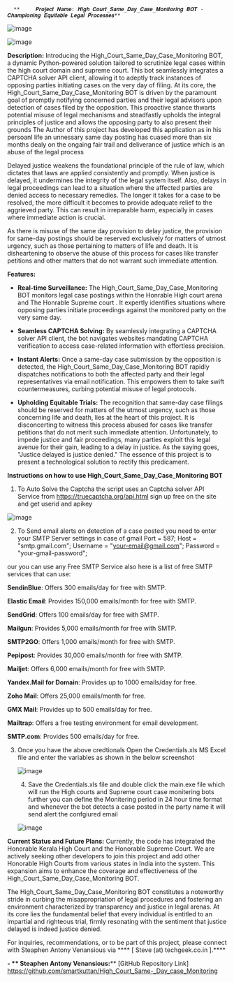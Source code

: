       **     𝑷𝒓𝒐𝒋𝒆𝒄𝒕 𝑵𝒂𝒎𝒆: 𝑯𝒊𝒈𝒉_𝑪𝒐𝒖𝒓𝒕_𝑺𝒂𝒎𝒆_𝑫𝒂𝒚_𝑪𝒂𝒔𝒆_𝑴𝒐𝒏𝒊𝒕𝒐𝒓𝒊𝒏𝒈 𝑩𝑶𝑻 - 𝑪𝒉𝒂𝒎𝒑𝒊𝒐𝒏𝒊𝒏𝒈 𝑬𝒒𝒖𝒊𝒕𝒂𝒃𝒍𝒆 𝑳𝒆𝒈𝒂𝒍 𝑷𝒓𝒐𝒄𝒆𝒔𝒔𝒆𝒔**


![image](https://github.com/smartkuttan/High_Court_Same-_Day_case_Monitoring/assets/21328399/5ae36173-7d94-4d0a-a25c-04f6f36c28ef)

![image](https://github.com/smartkuttan/High_Court_Same-_Day_case_Monitoring/assets/21328399/e78168d0-c94e-4379-8fd8-3e74b6311220)



**Description:**
Introducing the High_Court_Same_Day_Case_Monitoring BOT, a dynamic Python-powered solution  tailored to scrutinize legal cases within the high court domain and supreme court. This  bot seamlessly integrates a CAPTCHA solver API client, allowing it to adeptly track instances of opposing parties initiating cases on the very day of filing. At its core, the High_Court_Same_Day_Case_Monitoring BOT is driven by the paramount goal of promptly notifying concerned parties and their legal advisors upon detection of cases filed by the opposition. This proactive stance thwarts potential misuse of legal mechanisms and steadfastly upholds the integral principles of justice and allows the opposing party to also present their grounds The Author of this project has developed this application as in his persoanl life an unnessary same day posting has cuased more than six months dealy on the ongaing fair trail and deliverance of justice  which is an abuse of the legal process 

Delayed justice weakens the foundational principle of the rule of law, which dictates that laws are applied consistently and promptly. When justice is delayed, it undermines the integrity of the legal system itself. Also, delays in legal proceedings can lead to a situation where the affected parties are denied access to necessary remedies. The longer it takes for a case to be resolved, the more difficult it becomes to provide adequate relief to the aggrieved party. This can result in irreparable harm, especially in cases where immediate action is crucial.

As there is misuse of the same day provision to delay justice, the provision for same-day postings should be reserved exclusively for matters of utmost urgency, such as those pertaining to matters of life and death. It is disheartening to observe the abuse of this process for cases like transfer petitions and other matters that do not warrant such immediate attention.

**Features:**
- **Real-time Surveillance:** The High_Court_Same_Day_Case_Monitoring BOT  monitors legal case postings within the Honrable High court arena and The Honrable Supreme court . It expertly identifies situations where opposing parties initiate proceedings against the monitored party on the very same day.

- **Seamless CAPTCHA Solving:** By seamlessly integrating a CAPTCHA solver API client, the bot navigates websites mandating CAPTCHA verification to access case-related information with effortless precision.

- **Instant Alerts:** Once a same-day case submission by the opposition is detected, the High_Court_Same_Day_Case_Monitoring BOT rapidly dispatches notifications to both the affected party and their legal representatives via email notification. This empowers them to take swift countermeasures, curbing potential misuse of legal protocols.

- **Upholding Equitable Trials:** The recognition that same-day case filings should be reserved for matters of the utmost urgency, such as those concerning life and death, lies at the heart of this project. It is disconcerting to witness this process abused for cases like transfer petitions that do not merit such immediate attention. Unfortunately, to impede justice and fair proceedings, many parties exploit this legal avenue for their gain, leading to a delay in justice. As the saying goes, "Justice delayed is justice denied." The essence of this project is to present a technological solution to rectify this predicament.



**Instructions on how to use High_Court_Same_Day_Case_Monitoring BOT**

1.	To  Auto Solve the Captcha the script uses an Captcha solver API Service from https://truecaptcha.org/api.html sign up free on the site and get userid	and apikey

 ![image](https://github.com/smartkuttan/High_Court_Same-_Day_case_Monitoring/assets/21328399/a813a37a-05fa-42c6-b5bc-14e094c75ca6)

2. To Send email alerts on detection of a case posted you need to enter your SMTP Server settings in case of gmail
 Port       = 587;
Host       = "smtp.gmail.com";
Username   = "your-email@gmail.com";
Password   = "your-gmail-password";

 our you can use any Free SMTP Service
 also here is a list of free SMTP services that  can use:

**SendinBlue**: Offers 300 emails/day for free with SMTP.

**Elastic Email**: Provides 150,000 emails/month for free with SMTP.

**SendGrid**: Offers 100 emails/day for free with SMTP.

**Mailgun**: Provides 5,000 emails/month for free with SMTP.

**SMTP2GO**: Offers 1,000 emails/month for free with SMTP.

**Pepipost**: Provides 30,000 emails/month for free with SMTP.

**Mailjet**: Offers 6,000 emails/month for free with SMTP.

**Yandex.Mail for Domain**: Provides up to 1000 emails/day for free.

**Zoho Mail**: Offers 25,000 emails/month for free.

**GMX Mail**: Provides up to 500 emails/day for free.

**Mailtrap**: Offers a free testing environment for email development.

**SMTP.com**: Provides 500 emails/day for free.

3. Once you have the above credtionals Open the Credentials.xls MS Excel file and enter the variables as shown in the below screenshot 


   ![image](https://github.com/smartkuttan/High_Court_Same-_Day_case_Monitoring/assets/21328399/0b270698-7306-4392-ad9a-95cccbdceb90)


   4. Save the Credentials.xls file and double click the main.exe file which will run the High courts and Supreme court case monitering bots further you can define the Monitering period in 24 hour time format and whenever the bot detects a case posted in the party name it will send alert the confgiured email

     ![image](https://github.com/smartkuttan/High_Court_Same-_Day_case_Monitoring/assets/21328399/0b382f1f-6193-45cf-a488-9f07153a9ce5)


      


**Current Status and Future Plans:**
Currently, the code has integrated the Honorable Kerala High Court and the Honorable Supreme Court. We are actively seeking other developers to join this project and add other Honorable High Courts from various states in India into the system. This expansion aims to enhance the coverage and effectiveness of the High_Court_Same_Day_Case_Monitoring BOT.

The High_Court_Same_Day_Case_Monitoring BOT constitutes a noteworthy stride in curbing the misappropriation of legal procedures and fostering an environment characterized by transparency and justice in legal arenas. At its core lies the fundamental belief that every individual is entitled to an impartial and righteous trial, firmly resonating with the sentiment that justice delayed is indeed justice denied.

For inquiries, recommendations, or to be part of this project, please connect with Steaphen Antony Venansious via **** [ Steve (at) techgeek.co.in ].****

**- ** Steaphen Antony Venansious:****
[GitHub Repository Link]
https://github.com/smartkuttan/High_Court_Same-_Day_case_Monitoring


